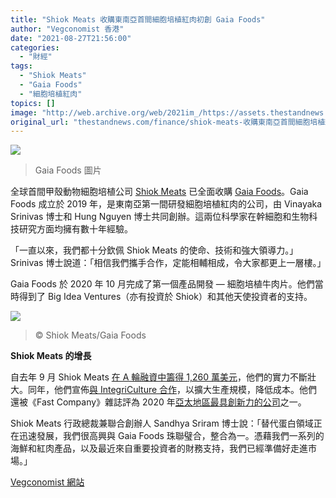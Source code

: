 ```yaml
---
title: "Shiok Meats 收購東南亞首間細胞培植紅肉初創 Gaia Foods"
author: "Vegconomist 香港"
date: "2021-08-27T21:56:00"
categories:
  - "財經"
tags:
  - "Shiok Meats"
  - "Gaia Foods"
  - "細胞培植紅肉"
topics: []
image: "http://web.archive.org/web/2021im_/https://assets.thestandnews.com/media/photos/52347626435784753863496545363481413423632.jpg"
original_url: "thestandnews.com/finance/shiok-meats-收購東南亞首間細胞培植紅肉初創-gaia-foods"
---
```

![](http://web.archive.org/web/2021im_/https://assets.thestandnews.com/media/photos/52347626435784753863496545363481413423632.jpg)
> Gaia Foods 圖片

全球首間甲殼動物細胞培植公司 [Shiok Meats](http://web.archive.org/web/20211229064043/https://shiokmeats.com/) 已全面收購 [Gaia Foods](http://web.archive.org/web/20211229064043/https://gaiafoods.xyz/)。Gaia Foods 成立於 2019 年，是東南亞第一間研發細胞培植紅肉的公司，由 Vinayaka Srinivas 博士和 Hung Nguyen 博士共同創辦。這兩位科學家在幹細胞和生物科技研究方面均擁有數十年經驗。

「一直以來，我們都十分欽佩 Shiok Meats 的使命、技術和強大領導力。」Srinivas 博士說道：「相信我們攜手合作，定能相輔相成，令大家都更上一層樓。」

Gaia Foods 於 2020 年 10 月完成了第一個產品開發 — 細胞培植牛肉片。他們當時得到了 Big Idea Ventures（亦有投資於 Shiok）和其他天使投資者的支持。

![](http://web.archive.org/web/2021im_/https://vegconomist.hk/wp-content/uploads/sites/11/2021/08/gaia-741x555-1.jpg)
> © Shiok Meats/Gaia Foods

**Shiok Meats 的增長**

自去年 9 月 Shiok Meats [在 A 輪融資中籌得 1,260 萬美元](http://web.archive.org/web/20211229064043/https://vegconomist.com/companies-and-portraits/shiok-meats-secures-12-6-m-series-a-will-be-the-first-in-the-world-to-commercially-launch-cultivated-shrimp/)，他們的實力不斷壯大。同年，他們宣佈[與 IntegriCulture 合作](http://web.archive.org/web/20211229064043/https://vegconomist.com/companies-and-portraits/breaking-integriculture-inc-and-shiok-meats-pte-ltd-collaborate-to-scale-cell-based-shrimp-meat/)，以擴大生產規模，降低成本。他們還被《Fast Company》雜誌評為 2020 年[亞太地區最具創新力的公司](http://web.archive.org/web/20211229064043/https://vegconomist.com/companies-and-portraits/shiok-meats-named-as-fast-company-most-innovative-companies-in-asia-pac/)之一。

Shiok Meats 行政總裁兼聯合創辦人 Sandhya Sriram 博士說：「替代蛋白領域正在迅速發展，我們很高興與 Gaia Foods 珠聯璧合，整合為一。憑藉我們一系列的海鮮和紅肉產品，以及最近來自重要投資者的財務支持，我們已經準備好走進市場。」

[Vegconomist 網站](http://web.archive.org/web/20211229064043/https://vegconomist.hk/%E5%9F%B9%E6%A4%8D%E8%82%89/shiok-meats%E6%94%B6%E8%B3%BCgaia-foods%E2%94%80%E2%94%80%E6%9D%B1%E5%8D%97%E4%BA%9E%E9%A6%96%E9%96%93%E7%B4%B0%E8%83%9E%E5%9F%B9%E6%A4%8D%E7%B4%85%E8%82%89%E5%88%9D%E5%89%B5/)